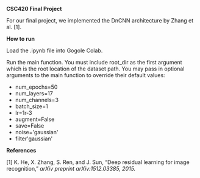 **CSC420 Final Project**

For our final project, we implemented the DnCNN architecture by Zhang et al. [1].

**How to run**

Load the .ipynb file into Gogole Colab.

Run the main function. You must include root_dir as the first argument which is the root location of the dataset path. You may pass in optional arguments to the main function to override their default values:

- num_epochs=50
- num_layers=17
- num_channels=3
- batch_size=1
- lr=1r-3
- augment=False
- save=False
- noise='gaussian'
- filter'gaussian'


**References**

[1] K. He, X. Zhang, S. Ren, and J. Sun, “Deep residual learning for image recognition,” *arXiv preprint arXiv:1512.03385, 2015.*
